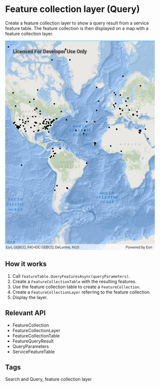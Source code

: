 # Feature collection layer (Query)

Create a feature collection layer to show a query result from a service feature table. The feature collection is then displayed on a map with a feature collection layer.

![screenshot](FeatureCollectionLayerFromQuery.jpg)

## How it works

1. Call `featureTable.QueryFeaturesAsync(queryParameters)`.
2. Create a `FeatureCollectionTable` with the resulting features.
3. Use the feature collection table to create a `FeatureCollection`.
4. Create a `FeatureCollectionLayer` referring to the feature collection.
5. Display the layer.

## Relevant API

* FeatureCollection
* FeatureCollectionLayer
* FeatureCollectionTable
* FeatureQueryResult
* QueryParameters
* ServiceFeatureTable

## Tags

Search and Query, feature collection layer
